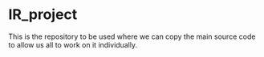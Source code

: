 # IR_project
This is the repository to be used where we can copy the main source code to allow us all to work on it individually. 
